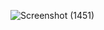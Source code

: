 ![Screenshot (1451)](https://github.com/user-attachments/assets/034f5e1f-43f7-4010-a4ea-8bad5b63f1f5)


